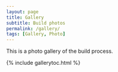```yaml
---
layout: page
title: Gallery
subtitle: Build photos
permalink: /gallery/
tags: [Gallery, Photo]
---
```


This is a photo gallery of the build process.

{% include gallerytoc.html %}

